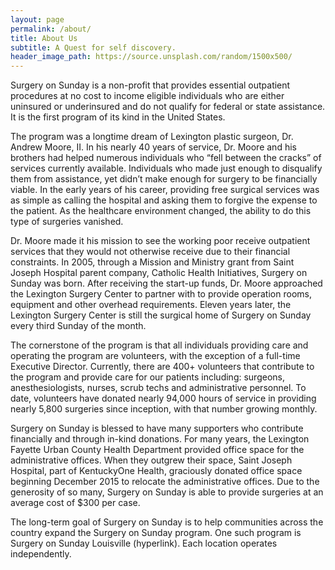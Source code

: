 ```yaml
---
layout: page
permalink: /about/
title: About Us
subtitle: A Quest for self discovery.
header_image_path: https://source.unsplash.com/random/1500x500/
---
```

Surgery on Sunday is a non-profit that provides essential outpatient procedures at no cost to income eligible individuals who are either uninsured or underinsured and do not qualify for federal or state assistance. It is the first program of its kind in the United States.

The program was a longtime dream of Lexington plastic surgeon, Dr. Andrew Moore, II.  In his nearly 40 years of service, Dr. Moore and his brothers had helped numerous individuals who “fell between the cracks” of services currently available. Individuals who made just enough to disqualify them from assistance, yet didn’t make enough for surgery to be financially viable. In the early years of his career, providing free surgical services was as simple as calling the hospital and asking them to forgive the expense to the patient.  As the healthcare environment changed, the ability to do this type of surgeries vanished.

Dr. Moore made it his mission to see the working poor receive outpatient services that they would not otherwise receive due to their financial constraints.  In 2005, through a Mission and Ministry grant from Saint Joseph Hospital parent company, Catholic Health Initiatives, Surgery on Sunday was born. After receiving the start-up funds, Dr. Moore approached the Lexington Surgery Center to partner with to provide operation rooms, equipment and other overhead requirements.  Eleven years later, the Lexington Surgery Center is still the surgical home of Surgery on Sunday every third Sunday of the month.

The cornerstone of the program is that all individuals providing care and operating the program are volunteers, with the exception of a full-time Executive Director. Currently, there are 400+ volunteers that contribute to the program and provide care for our patients including: surgeons, anesthesiologists, nurses, scrub techs and administrative personnel. To date, volunteers have donated nearly 94,000 hours of service in providing nearly 5,800 surgeries since inception, with that number growing monthly.

Surgery on Sunday is blessed to have many supporters who contribute financially and through in-kind donations.  For many years, the Lexington Fayette Urban County Health Department provided office space for the administrative offices.  When they outgrew their space, Saint Joseph Hospital, part of KentuckyOne Health, graciously donated office space beginning December 2015 to relocate the administrative offices.  Due to the generosity of so many, Surgery on Sunday is able to provide surgeries at an average cost of $300 per case.

The long-term goal of Surgery on Sunday is to help communities across the country expand the Surgery on Sunday program.  One such program is Surgery on Sunday Louisville (hyperlink).  Each location operates independently.  